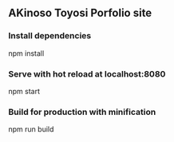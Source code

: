 ## AKinoso Toyosi Porfolio site

### Install dependencies
npm install

### Serve with hot reload at localhost:8080
npm start

### Build for production with minification
npm run build

